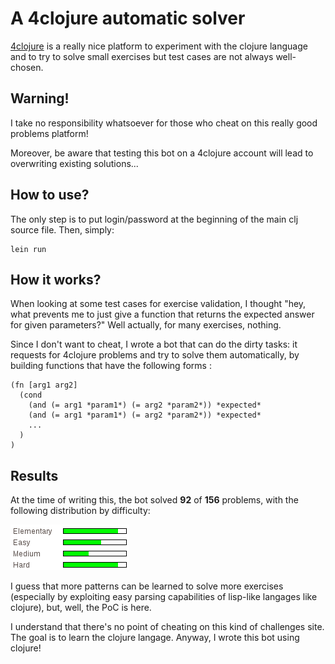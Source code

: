 A 4clojure automatic solver
===========================

[4clojure](http://www.4clojure.com/) is a really nice platform to experiment with the clojure language and to try to solve small exercises but test cases are not always well-chosen.

Warning!
--------

I take no responsibility whatsoever for those who cheat on this really good problems platform!

Moreover, be aware that testing this bot on a 4clojure account will lead to overwriting existing solutions...

How to use?
-----------

The only step is to put login/password at the beginning of the main clj source file.
Then, simply:

    lein run

How it works?
-------------

When looking at some test cases for exercise validation, I thought "hey, what prevents me to just give a function that returns the expected answer for given parameters?" Well actually, for many exercises, nothing.

Since I don't want to cheat, I wrote a bot that can do the dirty tasks: it requests for 4clojure problems and try to solve them automatically, by building functions that have the following forms :

    (fn [arg1 arg2]
      (cond
        (and (= arg1 *param1*) (= arg2 *param2*)) *expected*
        (and (= arg1 *param1*) (= arg2 *param2*)) *expected*
        ...
      )
    )

Results
-------

At the time of writing this, the bot solved **92** of **156** problems, with the following distribution by difficulty:

![ditribution](https://raw.githubusercontent.com/ad0/4clojure-solving-bot/master/resources/4clojurebot-results.png)

I guess that more patterns can be learned to solve more exercises (especially by exploiting easy parsing capabilities of lisp-like langages like clojure), but, well, the PoC is here.

I understand that there's no point of cheating on this kind of challenges site. The goal is to learn the clojure langage. Anyway, I wrote this bot using clojure!
